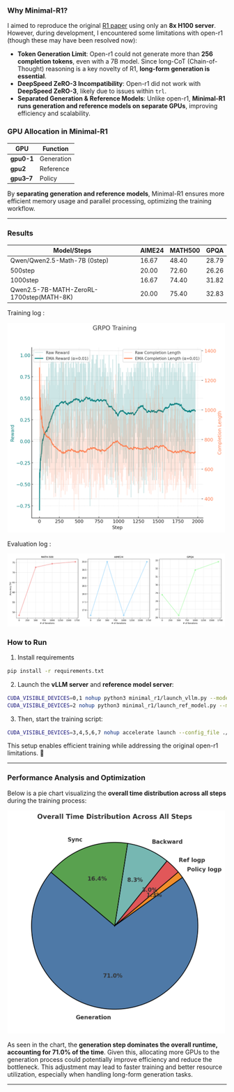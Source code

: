 ### Why Minimal-R1?

I aimed to reproduce the original [R1 paper](https://github.com/deepseek-ai/DeepSeek-R1) using only an **8x H100 server**. However, during development, I encountered some limitations with open-r1 (though these may have been resolved now):

- **Token Generation Limit**: Open-r1 could not generate more than **256 completion tokens**, even with a 7B model. Since long-CoT (Chain-of-Thought) reasoning is a key novelty of R1, **long-form generation is essential**.
- **DeepSpeed ZeRO-3 Incompatibility**: Open-r1 did not work with **DeepSpeed ZeRO-3**, likely due to issues within `trl`.
- **Separated Generation & Reference Models**: Unlike open-r1, **Minimal-R1 runs generation and reference models on separate GPUs**, improving efficiency and scalability.

### GPU Allocation in Minimal-R1

| GPU        | Function      |
|------------|--------------|
| **gpu0-1**   | Generation   |
| **gpu2**   | Reference    |
| **gpu3–7** | Policy       |

By **separating generation and reference models**, Minimal-R1 ensures more efficient memory usage and parallel processing, optimizing the training workflow.

---

### Results

| Model/Steps | AIME24 | MATH500 | GPQA |
|------------|--------|---------|------|
| Qwen/Qwen2.5-Math-7B (0step) | 16.67 | 48.40 | 28.79 |
| 500step | 20.00 | 72.60 | 26.26 |
| 1000step | 16.67 | 74.40 | 31.82 |
| Qwen2.5-7B-MATH-ZeroRL-1700step(MATH-8K) | 20.00 | 75.40 | 32.83 |

Training log : 

<img src="misc/grpo_training_log.png" alt="training log" width="500"/>

Evaluation log : 

<img src="misc/perf.png" alt="evaluation log" width="500"/>

### How to Run

1) Install requirements

```bash
pip install -r requirements.txt
```

2) Launch the **vLLM server** and **reference model server**:

```bash
CUDA_VISIBLE_DEVICES=0,1 nohup python3 minimal_r1/launch_vllm.py --model_name Qwen/Qwen2.5-Math-7B > vllm.log 2>&1 &
CUDA_VISIBLE_DEVICES=2 nohup python3 minimal_r1/launch_ref_model.py --model_name Qwen/Qwen2.5-Math-7B > ref_model.log 2>&1 &
```

3) Then, start the training script:

```bash
CUDA_VISIBLE_DEVICES=3,4,5,6,7 nohup accelerate launch --config_file ./configs/zero3.yaml minimal_r1/train_grpo.py --model_name Qwen/Qwen2.5-Math-7B --num_gen 8 --max_tokens 2048 --save_step 250 --dataset_name Seungyoun/math_500_level3 > train.log 2>&1 &
```

This setup enables efficient training while addressing the original open-r1 limitations. 🚀

---

### Performance Analysis and Optimization

Below is a pie chart visualizing the **overall time distribution across all steps** during the training process:

<img src="misc/pie_chart.png" alt="Time Distribution" width="500"/>

As seen in the chart, the **generation step dominates the overall runtime, accounting for 71.0% of the time**. Given this, allocating more GPUs to the generation process could potentially improve efficiency and reduce the bottleneck. This adjustment may lead to faster training and better resource utilization, especially when handling long-form generation tasks.

---